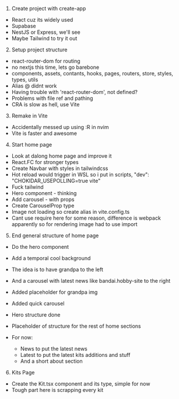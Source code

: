 1. Create project with create-app
- React cuz its widely used
- Supabase
- NestJS or Express, we'll see
- Maybe Tailwind to try it out

2. Setup project structure
- react-router-dom for routing
- no nextjs this time, lets go barebone
- components, assets, contants, hooks, pages, routers, store, styles, types, utils
- Alias @ didnt work
- Having trouble with 'react-router-dom', not defined?
- Problems with file ref and pathing
- CRA is slow as hell, use Vite

3. Remake in Vite
- Accidentally messed up using :R in nvim
- Vite is faster and awesome

4. Start home page
- Look at dalong home page and improve it
- React.FC for stronger types
- Create Navbar with styles in tailwindcss
- Hot reload would trigger in WSL so i put in scripts, "dev": "CHOKIDAR_USEPOLLING=true vite"
- Fuck tailwind
- Hero component - thinking
- Add carousel - with props
- Create CarouselProp type
- Image not loading so create alias in vite.config.ts
- Cant use require here for some reason, difference is webpack apparently so for rendering image had to use import

5. End general structure of home page
- Do the hero component
- Add a temporal cool background
- The idea is to have grandpa to the left
- And a carousel with latest news like bandai.hobby-site to the right

- Added placeholder for grandpa img
- Added quick carousel
- Hero structure done

- Placeholder of structure for the rest of home sections
- For now:
    - News to put the latest news
    - Latest to put the latest kits additions and stuff
    - And a short about section

6. Kits Page
- Create the Kit.tsx component and its type, simple for now
- Tough part here is scrapping every kit
